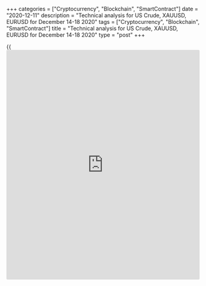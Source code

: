 +++
categories = ["Cryptocurrency", "Blockchain", "SmartContract"]
date = "2020-12-11"
description = "Technical analysis for US Crude, XAUUSD, EURUSD for December 14-18 2020"
tags = ["Cryptocurrency", "Blockchain", "SmartContract"]
title = "Technical analysis for US Crude, XAUUSD, EURUSD for December 14-18 2020"
type = "post"
+++

{{<iframe id="large-banner" src="https://www.bounty.group/#slide=6.0" width="100%" height="600" scrolling="no" style="border: 0px solid rgb(216, 221, 230); border-radius: 3px;">}}

2020-12-11

2020-12-11

Medium-term forecast for oil, gold, and EURUSD 11.12.2020Alex Rodionov

I welcome my colleagues! I have made a price forecast for US Crude,
XAUUSD, and EURUSD using a combination of margin zones methodology and
technical analysis. Based on the market analysis, I suggest trading
signals for traders who trade in medium-term trends.

This week, the gold price has been testing the zone of good sell prices
[1890 - 1850], where I recommended entering sell trades.

The article covers the following subjects:

## Oil price forecast for next week: USCrude analysis

It is still relevant to buy oil in the medium-term trend with the local
targets at highs. The medium-term trend is up. The primary upside target
is Target Zone 3 [49.32 – 48.81].

It is beneficial to enter buy trades at the trend line, marked with a
pink line in the chart. When the price is corrected down to this support
zone, enter purchases provided there is a Price Action pattern to buy.

It will be relevant to sell if bears break out the trendline and
consolidate the price below. In this case, we could consider sell trades
in the correction, the downside target will be the trend key support
[42.92 — 42.45].

### [USCrude ][1]Trading tips for the upcoming week:

Buy according to the pattern at the trendline marked with pink in the
chart. TakeProfit: the local high in the H4 chart, Target Zone 3 [49.32
- 48.81]. StopLoss: according to the pattern rules.

* * *

## Gold price forecast for next week: XAUUSD analysis

This week, the gold price has been testing the zone of good sell prices
[1890 - 1850], where I recommended entering sell trades with the target
at the low of November + Target Zone 3 [1736.4 - 1727.1]. Everything is
going according to plan. You can move the trades to the breakeven.

If you haven’t opened sell positions in the zone of [1890 - 1850], look
for sell entries according to the pattern. There will appear a 1-2-3
pattern if the price breaks out at level 1825.3.

### [XAUUSD][2] Trading tips for the upcoming week:

Sell according to the pattern in the zone of [1850 - 1890]. TakeProfit:
Target Zone [1775.2 - 1765.2], Target Zone 3 [1736.4 - 1727.1].
StopLoss: according to the pattern rules.

* * *

## Euro/dollar price forecast for next week: EURUSD analysis

There is an interesting market situation in the EURUSD price chart on
Friday morning. There is a medium-term uptrend in the medium-term chart
with the target at Target Zone 3 [1.2232 – 1.2212]. This week, the price
has been testing a technical support level – a sloping trendline. The
level hasn't been broken out, and traders enter new purchases. The
target of the local buy trades is to break through the high of last
week.

If the price fails to break through the high and again goes down to the
trendline, the market could break out the trendline and go down to
Target Zone [1.1993 – 1.1975] following a deep correction.

According to the market analysis, I recommend holding the purchases
entered at the sloped support level at the breakeven next week. If the
price breaks out the level, one should enter a sell trade with a stop
loss above the next local high and a take profit at Target Zone [1.1993
— 1.1975].

### [EURUSD][3] Trading tips for the upcoming week:

  1. Hold up purchases entered at the trendline. TakeProfit: 1.2175. StopLoss: at breakeven.

  2. If the price breaks out the trend line downside, sell on the retest. TakeProfit: Target Zone [1.1993 - 1.1975]. StopLoss: above the next local high.

* * *

P.S. Did you like my article? Share it in social networks: it will be
the best “thank you" :)

Ask me questions and comment below. I’ll be glad to answer your
questions and give necessary explanations.

 **Useful links:**

  * I recommend trying to trade with a reliable broker [here][4]. The system allows you to trade by yourself or copy successful traders from all across the globe.
  * Use my promo-code BLOG for getting deposit bonus 50% on LiteForex platform. Just enter this code in the appropriate field while [depositing][5] your trading account.
  * Telegram chat for traders: <t.me/liteforexengchat>. We are sharing the signals and trading experience
  * Telegram channel with high-quality analytics, Forex reviews, training articles, and other useful things for traders <t.me/liteforex>

## Price chart of XAUUSD in real time mode

The content of this article reflects the author’s opinion and does not
necessarily reflect the official position of LiteForex. The material
published on this page is provided for informational purposes only and
should not be considered as the provision of investment advice for the
purposes of Directive 2004/39/EC.

Rate this article:

{{value}}

( {{count}} {{title}} )

   1. my.liteforex.com/trading?type=oil
   2. my.liteforex.com/trading/chart?symbol=XAUUSD&returnUrl=true
   3. my.liteforex.com/trading/chart?symbol=EURUSD&returnUrl=true
   4. my.liteforex.com/?category=analysts-opinions&slug=medium-term-forecast-for-oil-gold-and-eurusd-11122020&openPopup=%2Fregistration%2Fpopup&utm_source=blog&utm_medium=article&utm_campaign=bonus
   5. my.liteforex.com/deposit/?category=analysts-opinions&slug=medium-term-forecast-for-oil-gold-and-eurusd-11122020&promo_code=BLOG&utm_source=blog&utm_medium=article&utm_campaign=bonus